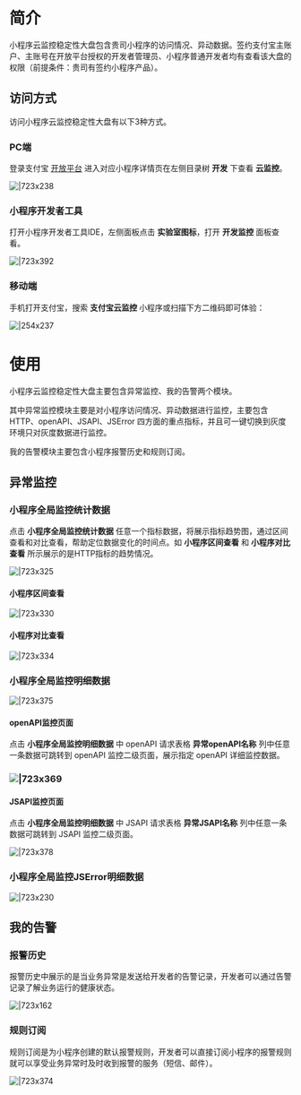 
# 简介
小程序云监控稳定性大盘包含贵司小程序的访问情况、异动数据。签约支付宝主账户、主账号在开放平台授权的开发者管理员、小程序普通开发者均有查看该大盘的权限（前提条件：贵司有签约小程序产品）。

## 访问方式
访问小程序云监控稳定性大盘有以下3种方式。

### PC端
登录支付宝 [开放平台](https://openhome.alipay.com/platform/developerIndex.htm) 进入对应小程序详情页在左侧目录树 **开发** 下查看 **云监控**。

![|723x238](https://cdn.nlark.com/yuque/0/2021/png/179989/1630483893935-0139c0be-80e7-4178-bda7-9a9f2413e56f.png#align=left&display=inline&height=632&margin=%5Bobject%20Object%5D&name=image.png&originHeight=632&originWidth=1920&size=129264&status=done&style=none&width=1920)

### 小程序开发者工具
打开小程序开发者工具IDE，左侧面板点击 **实验室图标**，打开 **开发监控** 面板查看。

![|723x392](https://cdn.nlark.com/yuque/0/2021/png/179989/1630484147311-1a3817d2-e866-4a4d-844b-99d32201dd0c.png#align=left&display=inline&height=1040&margin=%5Bobject%20Object%5D&name=image.png&originHeight=1040&originWidth=1920&size=232859&status=done&style=none&width=1920)

### 移动端
手机打开支付宝，搜索 **支付宝云监控** 小程序或扫描下方二维码即可体验：

![|254x237](https://cdn.nlark.com/yuque/0/2021/jpeg/179989/1630484678105-04b43748-e321-4292-8b20-86d77eec2847.jpeg#align=left&display=inline&height=237&margin=%5Bobject%20Object%5D&name=%E4%BA%91%E7%9B%91%E6%8E%A7%E4%BA%8C%E7%BB%B4%E7%A0%81.jpg&originHeight=237&originWidth=254&size=50360&status=done&style=none&width=254)

# 使用
小程序云监控稳定性大盘主要包含异常监控、我的告警两个模块。

其中异常监控模块主要是对小程序访问情况、异动数据进行监控，主要包含 HTTP、openAPI、JSAPI、JSError 四方面的重点指标，并且可一键切换到灰度环境只对灰度数据进行监控。

我的告警模块主要包含小程序报警历史和规则订阅。

## 异常监控

### 小程序全局监控统计数据
点击 **小程序全局监控统计数据** 任意一个指标数据，将展示指标趋势图，通过区间查看和对比查看，帮助定位数据变化的时间点。如 **小程序区间查看** 和 **小程序对比查看** 所示展示的是HTTP指标的趋势情况。

![|723x325](http://mdn.alipayobjects.com/afts/img/A*OsJFSKjPqfcAAAAAAAAAAAAAAa8wAA/original?bz=openpt_doc&t=sDbTt-e_cCyWs_G0ViETYgAAAABkMK8AAAAA)

#### 小程序区间查看
![|723x330](http://mdn.alipayobjects.com/afts/img/A*pTHZT6NdKCwAAAAAAAAAAAAAAa8wAA/original?bz=openpt_doc&t=A88K0PPJNkf2s2l-YaM5HAAAAABkMK8AAAAA)

#### 小程序对比查看
![|723x334](http://mdn.alipayobjects.com/afts/img/A*3CwpSInFuSPLSCxHolAR9gAAAa8wAA/original?bz=openpt_doc&t=SG92JqYJq63z4kVSI4y58gAAAABkMK8AAAAA)

### 小程序全局监控明细数据

![|723x375](http://mdn.alipayobjects.com/afts/img/A*0MPlQaXqRe4AAAAAAAAAAAAAAa8wAA/original?bz=openpt_doc&t=LcuKWvmv3JpJIx9yrXJHewAAAABkMK8AAAAA)

#### openAPI监控页面
点击 **小程序全局监控明细数据** 中 openAPI 请求表格 **异常openAPI名称** 列中任意一条数据可跳转到 openAPI 监控二级页面，展示指定 openAPI 详细监控数据。

### ![|723x369](http://mdn.alipayobjects.com/afts/img/A*65h-SIEDv3YAAAAAAAAAAAAAAa8wAA/original?bz=openpt_doc&t=Qn7WrdQer6nGf9Ep3R6ZigAAAABkMK8AAAAA)

#### JSAPI监控页面
点击 **小程序全局监控明细数据** 中 JSAPI 请求表格 **异常JSAPI名称** 列中任意一条数据可跳转到 JSAPI 监控二级页面。

![|723x378](http://mdn.alipayobjects.com/afts/img/A*1cYyR5B2fS0AAAAAAAAAAAAAAa8wAA/original?bz=openpt_doc&t=WyYrbRpf1w1uVV9B466m1gAAAABkMK8AAAAA)

### 小程序全局监控JSError明细数据
![|723x230](http://mdn.alipayobjects.com/afts/img/A*1WHYQ6Sx7bUAAAAAAAAAAAAAAa8wAA/original?bz=openpt_doc&t=uIyWifXNlb53cHn2oueJIwAAAABkMK8AAAAA)

## 我的告警

### 报警历史
报警历史中展示的是当业务异常是发送给开发者的告警记录，开发者可以通过告警记录了解业务运行的健康状态。

![|723x162](http://mdn.alipayobjects.com/afts/img/A*olqeQJR13LkAAAAAAAAAAAAAAa8wAA/original?bz=openpt_doc&t=kutA6pWWOB5ubJZiuha4rwAAAABkMK8AAAAA)

### 规则订阅
规则订阅是为小程序创建的默认报警规则，开发者可以直接订阅小程序的报警规则就可以享受业务异常时及时收到报警的服务（短信、邮件）。

![|723x374](http://mdn.alipayobjects.com/afts/img/A*xtUIT5YVM_kAAAAAAAAAAAAAAa8wAA/original?bz=openpt_doc&t=d_X9fbbxVkZyqbOFh7P7jAAAAABkMK8AAAAA)

